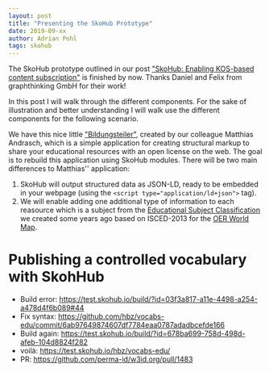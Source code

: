 ```yaml
---
layout: post
title: "Presenting the SkoHub Prototype"
date: 2019-09-xx
author: Adrian Pohl
tags: skohub
---
```


The SkoHub prototype outlined in our post ["SkoHub: Enabling KOS-based content subscription"](http://blog.lobid.org/2019/05/17/skohub.html) is finished by now. Thanks Daniel and Felix from graphthinking GmbH for their work!

 In this post I will walk through the different components. For the sake of illustration and better understanding I will walk use the different components for the following scenario.

 We have this nice little ["Bildungsteiler"](https://oerhoernchen.de/bildungsteiler), created by our colleague Matthias Andrasch, which is a simple application for creating structural markup to share your educational resources with an open license on the web. The goal is to rebuild this application using SkoHub modules. There will be two main differences to Matthias'' application:

 1. SkoHub will output structured data as JSON-LD, ready to be embedded in your webpage (using the `<script type="application/ld+json">` tag).
 2. We will enable adding one additional type of information to each reasource which is a subject from the [Educational Subject Classification](https://w3id.org/class/esc/scheme) we created some years ago based on ISCED-2013 for the [OER World Map](https://oerworldmap.org).

# Publishing a controlled vocabulary with SkohHub

- Build error: https://test.skohub.io/build/?id=03f3a817-a11e-4498-a254-a478d4f6b089#44
- Fix syntax: https://github.com/hbz/vocabs-edu/commit/6ab97649874607df7784eaa0787adadbcefde166
- Build again: https://test.skohub.io/build/?id=678ba699-758d-498d-afeb-104d8824f282
- voilà: https://test.skohub.io/hbz/vocabs-edu/
- PR: https://github.com/perma-id/w3id.org/pull/1483

